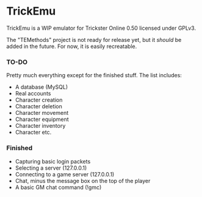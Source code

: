 # TrickEmu
TrickEmu is a WIP emulator for Trickster Online 0.50 licensed under GPLv3.

The "TEMethods" project is not ready for release yet, but it *should* be added in the future. For now, it is easily recreatable.

### TO-DO
Pretty much everything except for the finished stuff. The list includes:
* A database (MySQL)
* Real accounts
* Character creation
* Character deletion
* Character movement
* Character equipment
* Character inventory
* Character etc.

### Finished
* Capturing basic login packets
* Selecting a server (127.0.0.1)
* Connecting to a game server (127.0.0.1)
* Chat, minus the message box on the top of the player
* A basic GM chat command (!gmc)
